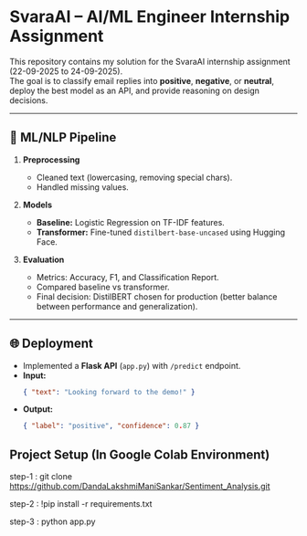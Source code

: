 # SvaraAI – AI/ML Engineer Internship Assignment

This repository contains my solution for the SvaraAI internship assignment (22-09-2025 to 24-09-2025).  
The goal is to classify email replies into **positive**, **negative**, or **neutral**, deploy the best model as an API, and provide reasoning on design decisions.  

---

## 🚀 ML/NLP Pipeline

1. **Preprocessing**  
   - Cleaned text (lowercasing, removing special chars).  
   - Handled missing values.  

2. **Models**  
   - **Baseline:** Logistic Regression on TF-IDF features.  
   - **Transformer:** Fine-tuned `distilbert-base-uncased` using Hugging Face.  

3. **Evaluation**  
   - Metrics: Accuracy, F1, and Classification Report.  
   - Compared baseline vs transformer.  
   - Final decision: DistilBERT chosen for production (better balance between performance and generalization).  

---

## 🌐 Deployment

- Implemented a **Flask API** (`app.py`) with `/predict` endpoint.  
- **Input:**  
  ```json
  { "text": "Looking forward to the demo!" }
- **Output:**
  ```json
  { "label": "positive", "confidence": 0.87 }

## Project Setup (In Google Colab Environment)

step-1 : git clone https://github.com/DandaLakshmiManiSankar/Sentiment_Analysis.git

step-2 : !pip install -r requirements.txt

step-3 : python app.py







